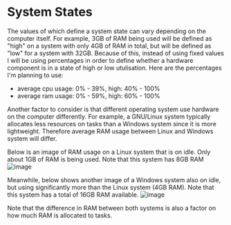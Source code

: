 # System States

The values of which define a system state can vary depending on the computer itself. For example, 3GB of RAM being used will be defined as "high"
on a system with only 4GB of RAM in total, but will be defined as "low" for a system with 32GB. Because of this, instead of using fixed values I will be using
percentages in order to define whether a hardware component is in a state of high or low utulisation. 
Here are the percentages I'm planning to use: 
- average cpu usage: 0% - 39%, high: 40% - 100%
- average ram usage: 0% - 59%, high: 60% - 100%

Another factor to consider is that different operating system use hardware on the computer differently. For example, a GNU/Linux system typically allocates 
less resources on tasks than a Windows system since it is more lightweight. Therefore average RAM usage between Linux and Windows system will differ.

Below is an image of RAM usage on a Linux system that is on idle. Only about 1GB of RAM is being used. Note that this system has 8GB RAM
![image](https://github.com/idontuseg1t/DA-SAT/assets/111327977/be52365a-8be6-426b-a9c6-9c6656982643)

Meanwhile, below shows another image of a Windows system also on idle, but using significantly more than the Linux system (4GB RAM). Note that this 
system has a total of 16GB RAM available.
![image](https://github.com/idontuseg1t/DA-SAT/assets/111327977/83b96f6f-75a3-4bbb-987a-41ec953b5a1c)

Note that the difference in RAM between both systems is also a factor on how much RAM is allocated to tasks.
